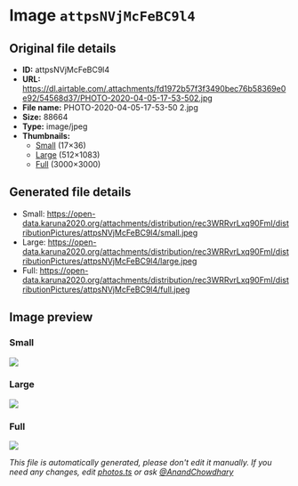 # Image `attpsNVjMcFeBC9l4`

## Original file details

- **ID:** attpsNVjMcFeBC9l4
- **URL:** https://dl.airtable.com/.attachments/fd1972b57f3f3490bec76b58369e0e92/54568d37/PHOTO-2020-04-05-17-53-502.jpg
- **File name:** PHOTO-2020-04-05-17-53-50 2.jpg
- **Size:** 88664
- **Type:** image/jpeg
- **Thumbnails:**
  - [Small](https://dl.airtable.com/.attachmentThumbnails/03274981b7193d47688a8cb3b6cd2417/a88172ee) (17×36)
  - [Large](https://dl.airtable.com/.attachmentThumbnails/6d1fb6e899fa7692362eb35d0f80ed49/ee004188) (512×1083)
  - [Full](https://dl.airtable.com/.attachmentThumbnails/0732bae44e64f3b6421b31b0b41f4400/210c6a28) (3000×3000)

## Generated file details

- Small: https://open-data.karuna2020.org/attachments/distribution/rec3WRRvrLxq90FmI/distributionPictures/attpsNVjMcFeBC9l4/small.jpeg
- Large: https://open-data.karuna2020.org/attachments/distribution/rec3WRRvrLxq90FmI/distributionPictures/attpsNVjMcFeBC9l4/large.jpeg
- Full: https://open-data.karuna2020.org/attachments/distribution/rec3WRRvrLxq90FmI/distributionPictures/attpsNVjMcFeBC9l4/full.jpeg

## Image preview

### Small

![](https://open-data.karuna2020.org/attachments/distribution/rec3WRRvrLxq90FmI/distributionPictures/attpsNVjMcFeBC9l4/small.jpeg)

### Large

![](https://open-data.karuna2020.org/attachments/distribution/rec3WRRvrLxq90FmI/distributionPictures/attpsNVjMcFeBC9l4/large.jpeg)

### Full

![](https://open-data.karuna2020.org/attachments/distribution/rec3WRRvrLxq90FmI/distributionPictures/attpsNVjMcFeBC9l4/full.jpeg)

_This file is automatically generated, please don't edit it manually. If you need any changes, edit [photos.ts](/photos.ts) or ask [@AnandChowdhary](https://github.com/AnandChowdhary)_
